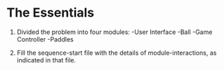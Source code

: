 # The Essentials

1. Divided the problem into four modules:
   -User Interface
   -Ball
   -Game Controller
   -Paddles

1. Fill the sequence-start file with the details of module-interactions,
as indicated in that file.
